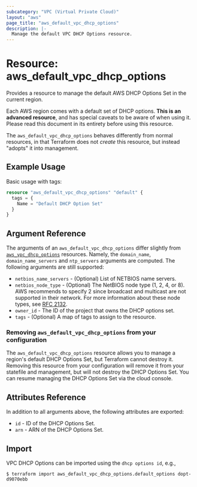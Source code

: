 ```yaml
---
subcategory: "VPC (Virtual Private Cloud)"
layout: "aws"
page_title: "aws_default_vpc_dhcp_options"
description: |-
  Manage the default VPC DHCP Options resource.
---
```


# Resource: aws_default_vpc_dhcp_options

Provides a resource to manage the default AWS DHCP Options Set in the current region.

Each AWS region comes with a default set of DHCP options.
**This is an advanced resource**, and has special caveats to be aware of when
using it. Please read this document in its entirety before using this resource.

The `aws_default_vpc_dhcp_options` behaves differently from normal resources, in that
Terraform does not _create_ this resource, but instead "adopts" it
into management.

## Example Usage

Basic usage with tags:

```terraform
resource "aws_default_vpc_dhcp_options" "default" {
  tags = {
    Name = "Default DHCP Option Set"
  }
}
```

## Argument Reference

The arguments of an `aws_default_vpc_dhcp_options` differ slightly from [`aws_vpc_dhcp_options`][tf-vpc-dhcp-options] resources.
Namely, the `domain_name`, `domain_name_servers` and `ntp_servers` arguments are computed.
The following arguments are still supported:

* `netbios_name_servers` - (Optional) List of NETBIOS name servers.
* `netbios_node_type` - (Optional) The NetBIOS node type (1, 2, 4, or 8). AWS recommends to specify 2 since broadcast and multicast are not supported in their network. For more information about these node types, see [RFC 2132](http://www.ietf.org/rfc/rfc2132.txt).
* `owner_id` - The ID of the project that owns the DHCP options set.
* `tags` - (Optional) A map of tags to assign to the resource.

### Removing `aws_default_vpc_dhcp_options` from your configuration

The `aws_default_vpc_dhcp_options` resource allows you to manage a region's default DHCP Options Set,
but Terraform cannot destroy it. Removing this resource from your configuration
will remove it from your statefile and management, but will not destroy the DHCP Options Set.
You can resume managing the DHCP Options Set via the cloud console.

## Attributes Reference

In addition to all arguments above, the following attributes are exported:

* `id` - ID of the DHCP Options Set.
* `arn` - ARN of the DHCP Options Set.

## Import

VPC DHCP Options can be imported using the `dhcp options id`, e.g.,

```
$ terraform import aws_default_vpc_dhcp_options.default_options dopt-d9070ebb
```

[tf-vpc-dhcp-options]: vpc_dhcp_options.html
